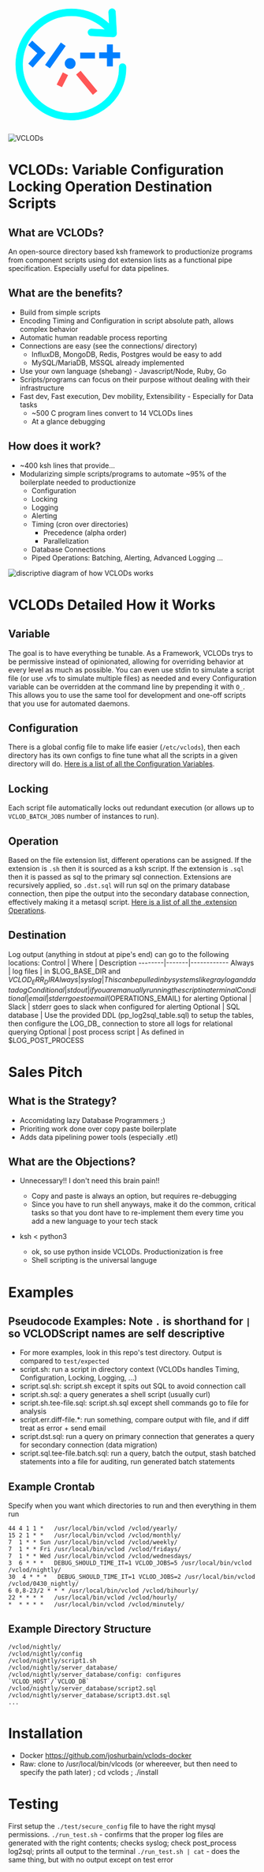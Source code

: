 <svg width="250" height="250" xmlns="http://www.w3.org/2000/svg">
 <g>
  <line stroke-width="12" stroke-linecap="undefined" stroke-linejoin="undefined" id="svg_58" y2="140.3273" x2="142.32357" y1="181.3273" x1="176.32357" stroke="#ff5656" fill="none"/>
  <line stroke="#ff5656" stroke-width="12" stroke-linecap="undefined" stroke-linejoin="undefined" id="svg_3" y2="141.82758" x2="105.32521" y1="167.82758" x1="114.32522" fill="none" transform="rotate(-134 109.825 154.828)"/>
  <ellipse stroke-width="6" ry="8" rx="8" id="svg_35" cy="121.66071" cx="125.66472" stroke="#007fff" fill="#007fff"/>
  <line transform="rotate(90 58.1567 92.3277)" stroke="#007fff" stroke-width="12" id="svg_36" y2="105.99407" x2="45.82358" y1="78.6613" x1="70.48985" fill="none"/>
  <line transform="rotate(90 206.321 105.411)" stroke="#007fff" stroke-width="12" id="svg_38" y2="105.41134" x2="228.57064" y1="105.41134" x1="184.07134" fill="none"/>
  <line stroke-width="12" id="svg_39" y2="105.66098" x2="175.98851" y1="105.66098" x1="145.98887" stroke="#007fff" fill="none"/>
  <line stroke="#007fff" stroke-width="12" id="svg_40" y2="105.32764" x2="227.07103" y1="105.32764" x1="184.57168" fill="none"/>
  <line stroke-width="12" id="svg_57" y2="128.1607" x2="79.65631" y1="82.82792" x1="111.65592" stroke="#007fff" fill="none"/>
  <g transform="rotate(75 127.749 120.124)">
   <g>
    <path transform="rotate(20 127.749 120.124)" stroke="#00ffff" fill="#00ffff" d="m43.12047,49.9024c-3.36632,4.17954 -6.48679,8.60493 -9.56944,14.1083c-11.32825,20.14121 -16.11297,42.98682 -14.16504,65.32182c1.91011,21.82437 10.26918,43.17594 25.28525,61.02881c5.3899,6.41115 11.17695,12.06581 17.2666,16.964c21.01116,16.88836 45.91817,25.22852 70.74954,25.00158c24.83137,-0.24586 49.56818,-9.0399 70.23892,-26.43888c6.03291,-5.0684 11.68757,-10.83654 16.85053,-17.2666c12.10364,-15.0539 19.87644,-32.69873 22.8267,-51.32699c2.89353,-18.28784 1.1158,-37.50236 -5.80596,-56.09279c-6.60026,-17.68266 -16.68033,-33.4363 -29.84303,-45.78579c-12.50079,-11.74431 -27.83837,-20.38706 -45.59667,-24.69898c-5.56011,-1.34275 -11.23369,-2.23161 -17.00183,-2.59093c-5.78705,-0.37824 -11.70649,-0.24586 -17.77722,0.41606c-3.8013,0.41606 -6.54353,3.83912 -6.12747,7.64042c0.41606,3.8013 3.83912,6.54353 7.64042,6.12747c5.25752,-0.58627 10.38265,-0.69974 15.39431,-0.37824c5.01166,0.3215 9.89094,1.07798 14.61892,2.2127c15.33758,3.70674 28.55702,11.17695 39.41247,21.35157c11.61193,10.87436 20.51945,24.81246 26.36324,40.52827c6.07073,16.28317 7.64042,33.1148 5.10622,49.09538c-2.59093,16.24535 -9.38032,31.65858 -19.971,44.82128c-4.67125,5.80596 -9.68291,10.9311 -14.95934,15.3754c-18.13654,15.26193 -39.7718,22.978 -61.46378,23.18603c-21.69199,0.20803 -43.49745,-7.11089 -61.95549,-21.95675c-5.48446,-4.40648 -10.62851,-9.41814 -15.3754,-15.07281c-13.08706,-15.54561 -20.36815,-34.21169 -22.05131,-53.33165c-1.72099,-19.61167 2.49638,-39.69615 12.42514,-57.35989c3.007,-5.33317 6.07073,-9.58835 9.47488,-13.69224l1.00233,27.80054c0.13238,3.82021 3.3285,6.8083 7.14871,6.657c3.82021,-0.13238 6.8083,-3.3285 6.657,-7.14871l-1.60751,-44.29175c-0.13238,-3.82021 -3.3285,-6.8083 -7.14871,-6.657c-0.24586,0 -0.4728,0.03782 -0.69974,0.05674l0,0l-42.93009,6.03291c-3.78239,0.52953 -6.43006,4.00933 -5.90052,7.81063c0.52953,3.78239 4.00933,6.43006 7.81063,5.90052l23.67774,-3.34741l0,0z"/>
   </g>
  </g>
  <line stroke="#007fff" stroke-width="12" id="svg_2" y2="125.99406" x2="45.15691" y1="99.99462" x1="67.82318" fill="none"/>
 </g>

</svg>![VCLODs](https://github.com/cstobey/vclods/assets/1664158/87ce9b58-481b-40e9-9b98-d048ae57b5b6)
# VCLODs: Variable Configuration Locking Operation Destination Scripts
## What are VCLODs?
An open-source directory based ksh framework to productionize programs from component scripts using dot extension lists as a functional pipe specification. Especially useful for data pipelines.

## What are the benefits?
* Build from simple scripts
* Encoding Timing and Configuration in script absolute path, allows complex behavior
* Automatic human readable process reporting
* Connections are easy (see the connections/ directory)
  * InfluxDB, MongoDB, Redis, Postgres would be easy to add
  * MySQL/MariaDB, MSSQL already implemented
* Use your own language (shebang) - Javascript/Node, Ruby, Go
* Scripts/programs can focus on their purpose without dealing with their infrastructure
* Fast dev, Fast execution, Dev mobility, Extensibility - Especially for Data tasks
  * ~500 C program lines convert to 14 VCLODs lines
  * At a glance debugging

## How does it work?
* ~400 ksh lines that provide...
* Modularizing simple scripts/programs to automate ~95% of the boilerplate needed to productionize
  * Configuration
  * Locking 
  * Logging
  * Alerting
  * Timing (cron over directories)
    * Precedence (alpha order)
    * Parallelization
  * Database Connections
  * Piped Operations: Batching, Alerting, Advanced Logging ... 

![discriptive diagram of how VCLODs works](/VCLODs.png)  

# VCLODs Detailed How it Works
## Variable
The goal is to have everything be tunable. As a Framework, VCLODs trys to be permissive instead of opinionated, allowing for overriding behavior at every level as much as possible. You can even use stdin to simulate a script file (or use .vfs to simulate multiple files) as needed and every Configuration variable can be overridden at the command line by prepending it with `O_`. This allows you to use the same tool for development and one-off scripts that you use for automated daemons.

## Configuration
There is a global config file to make life easier (`/etc/vclods`), then each directory has its own configs to fine tune what all the scripts in a given directory will do. [Here is a list of all the Configuration Variables](/docs/Configuration.md).

## Locking
Each script file automatically locks out redundant execution (or allows up to `VCLOD_BATCH_JOBS` number of instances to run).

## Operation
Based on the file extension list, different operations can be assigned. If the extension is `.sh` then it is sourced as a ksh script. If the extension is `.sql` then it is passed as sql to the primary sql connection. Extensions are recursively applied, so `.dst.sql` will run sql on the primary database connection, then pipe the output into the secondary database connection, effectively making it a metasql script. [Here is a list of all the .extension Operations](/docs/Operation.md).

## Destination
Log output (anything in stdout at pipe's end) can go to the following locations: 
Control | Where | Description
--------|-------|------------
Always | log files | in $LOG_BASE_DIR and $VCLOD_ERR_DIR
Always | syslog | This can be pulled in by systems like graylog and datadog
Conditional | stdout | if you are manually running the script in a terminal
Conditional | email | stderr goes to email ($OPERATIONS_EMAIL) for alerting
Optional | Slack | stderr goes to slack when configured for alerting
Optional | SQL database | Use the provided DDL (pp_log2sql_table.sql) to setup the tables, then configure the LOG_DB_ connection to store all logs for relational querying
Optional | post process script | As defined in $LOG_POST_PROCESS

# Sales Pitch
## What is the Strategy?
* Accomidating lazy Database Programmers ;)
* Prioriting work done over copy paste boilerplate
* Adds data pipelining power tools (especially .etl)

## What are the Objections?
* Unnecessary!! I don't need this brain pain!!
  * Copy and paste is always an option, but requires re-debugging
  * Since you have to run shell anyways, make it do the common, critical tasks so that you dont have to re-implement them every time you add a new language to your tech stack
  
* ksh < python3
  * ok, so use python inside VCLODs. Productionization is free
  * Shell scripting is the universal languge

# Examples
## Pseudocode Examples: Note `.` is shorthand for `|` so VCLODScript names are self descriptive
* For more examples, look in this repo's test directory. Output is compared to `test/expected`
* script.sh: run a script in directory context (VCLODs handles Timing, Configuration, Locking, Logging, ...)
* script.sql.sh: script.sh except it spits out SQL to avoid connection call
* script.sh.sql: a query generates a shell script (usually curl)
* script.sh.tee-file.sql: script.sh.sql except shell commands go to file for analysis
* script.err.diff-file.\*: run something, compare output with file, and if diff treat as error + send email
* script.dst.sql: run a query on primary connection that generates a query for secondary connection (data migration)
* script.sql.tee-file.batch.sql: run a query, batch the output, stash batched statements into a file for auditing, run generated batch statements

## Example Crontab
Specify when you want which directories to run and then everything in them run

    44 4 1 1 *   /usr/local/bin/vclod /vclod/yearly/
    15 2 1 * *   /usr/local/bin/vclod /vclod/monthly/
    7  1 * * Sun /usr/local/bin/vclod /vclod/weekly/
    7  1 * * Fri /usr/local/bin/vclod /vclod/fridays/
    7  1 * * Wed /usr/local/bin/vclod /vclod/wednesdays/
    3  6 * * *   DEBUG_SHOULD_TIME_IT=1 VCLOD_JOBS=5 /usr/local/bin/vclod /vclod/nightly/
    30  4 * * *   DEBUG_SHOULD_TIME_IT=1 VCLOD_JOBS=2 /usr/local/bin/vclod /vclod/0430_nightly/
    6 0,8-23/2 * * * /usr/local/bin/vclod /vclod/bihourly/
    22 * * * *   /usr/local/bin/vclod /vclod/hourly/
    *  * * * *   /usr/local/bin/vclod /vclod/minutely/

## Example Directory Structure
    /vclod/nightly/
    /vclod/nightly/config
    /vclod/nightly/script1.sh
    /vclod/nightly/server_database/
    /vclod/nightly/server_database/config: configures `VCLOD_HOST`/`VCLOD_DB`
    /vclod/nightly/server_database/script2.sql
    /vclod/nightly/server_database/script3.dst.sql
    ...

# Installation

* Docker https://github.com/joshurbain/vclods-docker 
* Raw: clone to /usr/local/bin/vlcods (or whereever, but then need to specify the path later) ; cd vclods ; ./install 

# Testing

First setup the `./test/secure_config` file to have the right mysql permissions.
`./run_test.sh` - confirms that the proper log files are generated with the right contents; checks syslog; check post_process log2sql; prints all output to the terminal
`./run_test.sh | cat` - does the same thing, but with no output except on test error
